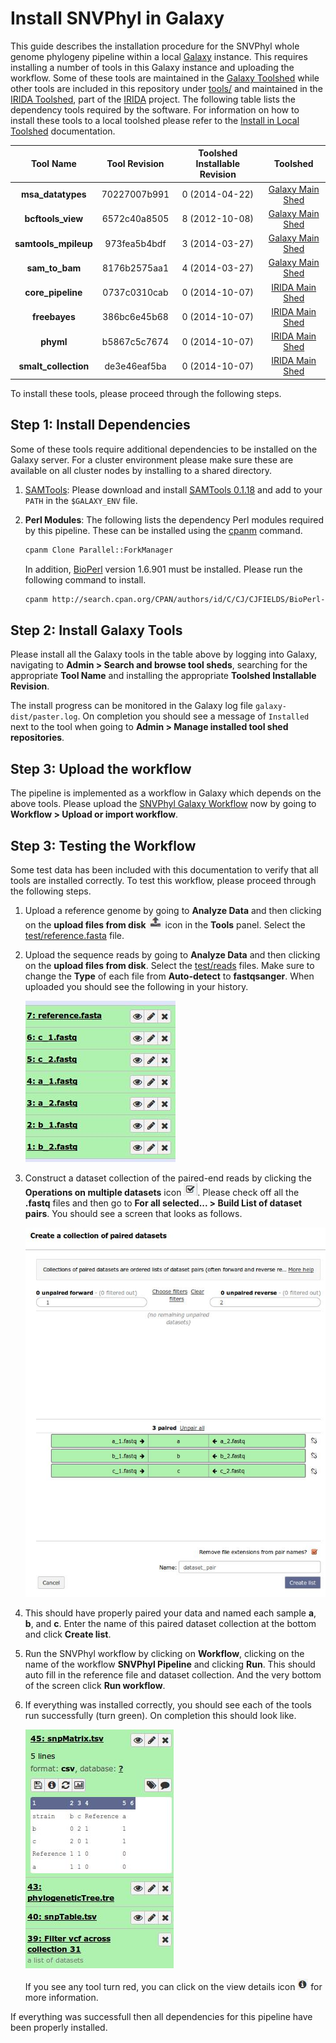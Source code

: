 Install SNVPhyl in Galaxy
=========================

This guide describes the installation procedure for the SNVPhyl whole genome phylogeny pipeline within a local [Galaxy][] instance.  This requires installing a number of tools in this Galaxy instance and uploading the workflow.  Some of these tools are maintained in the [Galaxy Toolshed][] while other tools are included in this repository under [tools/][] and maintained in the [IRIDA Toolshed][], part of the [IRIDA][] project.  The following table lists the dependency tools required by the software.  For information on how to install these tools to a local toolshed please refer to the [Install in Local Toolshed][] documentation.

| Tool Name            | Tool Revision | Toolshed Installable Revision | Toolshed             |
|:--------------------:|:-------------:|:-----------------------------:|:--------------------:|
| **msa_datatypes**    | 70227007b991  | 0 (2014-04-22)                | [Galaxy Main Shed][] |
| **bcftools_view**    | 6572c40a8505  | 8 (2012-10-08)                | [Galaxy Main Shed][] |
| **samtools_mpileup** | 973fea5b4bdf  | 3 (2014-03-27)                | [Galaxy Main Shed][] |
| **sam_to_bam**       | 8176b2575aa1  | 4 (2014-03-27)                | [Galaxy Main Shed][] |
| **core_pipeline**    | 0737c0310cab  | 0 (2014-10-07)                | [IRIDA Main Shed][]  |
| **freebayes**        | 386bc6e45b68  | 0 (2014-10-07)                | [IRIDA Main Shed][]  |
| **phyml**            | b5867c5c7674  | 0 (2014-10-07)                | [IRIDA Main Shed][]  |
| **smalt_collection** | de3e46eaf5ba  | 0 (2014-10-07)                | [IRIDA Main Shed][]  |

To install these tools, please proceed through the following steps.

## Step 1: Install Dependencies

Some of these tools require additional dependencies to be installed on the Galaxy server.  For a cluster environment please make sure these are available on all cluster nodes by installing to a shared directory.

1. [SAMTools][]: Please download and install [SAMTools 0.1.18][] and add to your `PATH` in the `$GALAXY_ENV` file.
2. **Perl Modules**:  The following lists the dependency Perl modules required by this pipeline.  These can be installed using the [cpanm][] command.

    ```bash
    cpanm Clone Parallel::ForkManager
    ```

    In addition, [BioPerl][] version 1.6.901 must be installed.  Please run the following command to install.

    ```bash
    cpanm http://search.cpan.org/CPAN/authors/id/C/CJ/CJFIELDS/BioPerl-1.6.901.tar.gz
    ```

## Step 2: Install Galaxy Tools

Please install all the Galaxy tools in the table above by logging into Galaxy, navigating to **Admin > Search and browse tool sheds**, searching for the appropriate **Tool Name** and installing the appropriate **Toolshed Installable Revision**.

The install progress can be monitored in the Galaxy log file `galaxy-dist/paster.log`.  On completion you should see a message of `Installed` next to the tool when going to **Admin > Manage installed tool shed repositories**.

## Step 3: Upload the workflow

The pipeline is implemented as a workflow in Galaxy which depends on the above tools.  Please upload the [SNVPhyl Galaxy Workflow][] now by going to **Workflow > Upload or import workflow**.

## Step 3: Testing the Workflow

Some test data has been included with this documentation to verify that all tools are installed correctly.  To test this workflow, please proceed through the following steps.

1. Upload a reference genome by going to **Analyze Data** and then clicking on the **upload files from disk** ![upload-icon][] icon in the **Tools** panel.  Select the [test/reference.fasta][] file.
2. Upload the sequence reads by going to **Analyze Data** and then clicking on the **upload files from disk**.  Select the [test/reads][] files.  Make sure to change the **Type** of each file from **Auto-detect** to **fastqsanger**.  When uploaded you should see the following in your history.

    ![upload-history][]

3. Construct a dataset collection of the paired-end reads by clicking the **Operations on multiple datasets** icon ![datasets-icon][].  Please check off all the **.fastq** files and then go to **For all selected... > Build List of dataset pairs**.  You should see a screen that looks as follows.

    ![dataset-pair-screen][]

4. This should have properly paired your data and named each sample **a**, **b**, and **c**.  Enter the name of this paired dataset collection at the bottom and click **Create list**.
5. Run the SNVPhyl workflow by clicking on **Workflow**, clicking on the name of the workflow **SNVPhyl Pipeline** and clicking **Run**.  This should auto fill in the reference file and dataset collection.  And the very bottom of the screen click **Run workflow**.
6. If everything was installed correctly, you should see each of the tools run successfully (turn green).  On completion this should look like.

    ![workflow-success][]

    If you see any tool turn red, you can click on the view details icon ![view-details-icon][] for more information.

If everything was successfull then all dependencies for this pipeline have been properly installed.

[cpanm]: http://search.cpan.org/~miyagawa/App-cpanminus-1.7027/lib/App/cpanminus.pm
[Galaxy]: http://galaxyproject.org/
[IRIDA]: http://irida.ca
[SNVPhyl]: https://irida.corefacility.ca/gitlab/analysis-pipelines/snvphyl-galaxy/tree/development
[Install in Local Toolshed]: InstallLocalToolshed.md
[Galaxy Main Shed]: http://toolshed.g2.bx.psu.edu/
[IRIDA Main Shed]: https://irida.corefacility.ca/galaxy-shed
[Galaxy Toolshed]: http://toolshed.g2.bx.psu.edu/
[IRIDA Toolshed]: https://irida.corefacility.ca/galaxy-shed
[MUMMer]: http://mummer.sourceforge.net/
[SAMTools]: http://www.htslib.org/
[SAMTools 0.1.18]: http://downloads.sourceforge.net/project/samtools/samtools/0.1.18/samtools-0.1.18.tar.bz2
[BioPerl]: http://www.bioperl.org/wiki/Main_Page
[SNVPhyl Galaxy Workflow]: workflows/SNVPhyl/0.1/snvphyl_workflow.ga
[upload-icon]: test/images/upload-icon.jpg
[tools/]: tools/
[test/reference.fasta]: test/reference.fasta
[test/reads]: test/reads
[upload-history]: test/images/upload-history.jpg
[datasets-icon]: test/images/datasets-icon.jpg
[dataset-pair-screen]: test/images/dataset-pair-screen.jpg
[workflow-success]: test/images/workflow-success.jpg
[view-details-icon]: test/images/view-details-icon.jpg
